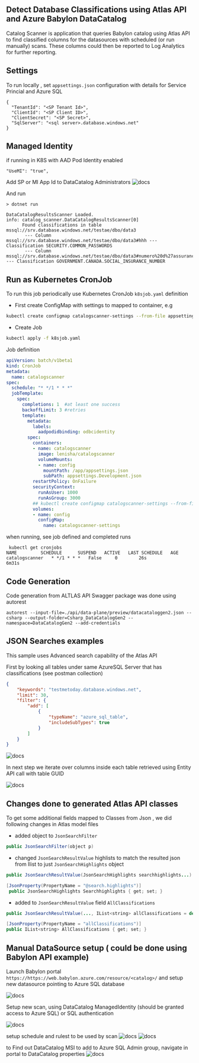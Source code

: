 ## Detect Database Classifications using Atlas API and Azure Babylon DataCatalog

Catalog Scanner is application that queries Babylon catalog using Atlas API to find classified columns for the datasources with scheduled (or run manually) scans.
These columns could then  be reported to Log Analytics for further reporting.

## Settings

To run locally , set `appsettings.json` configuration with details for Service Princial and Azure SQL
```
{
  "TenantId": "<SP Tenant Id>",
  "ClientId": "<SP Client ID>",
  "ClientSecret": "<SP Secret>",
  "SqlServer": "<sql server>.database.windows.net"
}
```

## Managed Identity
if running in K8S with AAD Pod Identity enabled

```
"UseMI": "true",
```

Add SP  or MI App Id to DataCatalog Administrators
![docs](./docs/sp.png)


And run
```
> dotnet run 

DataCatalogResultsScanner Loaded.
info: catalog_scanner.DataCatalogResultsScanner[0]
      Found classifications in table mssql://srv.database.windows.net/testae/dbo/data3
       --- Column  mssql://srv.database.windows.net/testae/dbo/data3#hhh --- Classification SECURITY.COMMON_PASSWORDS
       --- Column  mssql://srv.database.windows.net/testae/dbo/data3#numero%20d%27assurance%20sociale --- Classification GOVERNMENT.CANADA.SOCIAL_INSURANCE_NUMBER
```

## Run as Kubernetes CronJob
To run this job periodically use Kubernetes CronJob  `k8sjob.yaml` definition

- First create ConfigMap with settings to mapped to container, e.g

```sh
kubectl create configmap catalogscanner-settings --from-file appsettings.Development.json
```

- Create Job
```sh
kubectl apply -f k8sjob.yaml
```

Job definition

```yaml
apiVersion: batch/v1beta1
kind: CronJob
metadata:
  name: catalogscanner
spec:
  schedule: "* */1 * * *"
  jobTemplate:
    spec:
      completions: 1  #at least one success
      backoffLimit: 3 #retries
      template:
        metadata:
          labels:
            aadpodidbinding: odbcidentity
        spec:
          containers:
          - name: catalogscanner
            image: lenisha/catalogscanner
            volumeMounts:
            - name: config
              mountPath: /app/appsettings.json
              subPath: appsettings.Development.json
          restartPolicy: OnFailure
          securityContext:
            runAsUser: 1000
            runAsGroup: 3000
          ## kubectl create configmap catalogscanner-settings --from-file appsettings.Development.json
          volumes:
          - name: config 
            configMap:
              name: catalogscanner-settings   
```

when running, see job defined and completed runs
```
 kubectl get cronjobs
NAME         SCHEDULE      SUSPEND   ACTIVE   LAST SCHEDULE   AGE
catalogscanner   * */1 * * *   False     0        26s             6m31s
```


## Code Generation

Code generation from ALTLAS API Swagger package was done using autorest

```
autorest --input-file=./api/data-plane/preview/datacataloggen2.json --csharp --output-folder=Csharp_DataCatalogGen2 --namespace=DataCatalogGen2 --add-credentials

```

## JSON Searches examples
This sample uses Advanced search capability of the Atlas API

First by looking all tables under same AzureSQL Server that has classifications (see postman collection)

```json
{
    "keywords": "testmetoday.database.windows.net",
    "limit": 30,
    "filter": {
        "add": [
            {
                "typeName": "azure_sql_table",
                "includeSubTypes": true
            }
        ]
    }
}
```

![docs](./docs/searchtables.png)

In next step we iterate over columns inside each table retrieved using Entity API call with table GUID

![docs](./docs/columnclass.png)


## Changes done to generated Atlas API classes 

To get some additional fields mapped to Classes from Json , we did following changes in Atlas model files

- added object to `JsonSearchFilter`

```java
public JsonSearchFilter(object p)
```

- changed `JsonSearchResultValue` highlists to match the resulted json from Ilist to just `JsonSearchHighlights` object

```java
public JsonSearchResultValue(JsonSearchHighlights searchhighlights...)

[JsonProperty(PropertyName = "@search.highlights")]
 public JsonSearchHighlights Searchhighlights { get; set; }
```

- added to `JsonSearchResultValue` field `AllClassifications`

```java
public JsonSearchResultValue(..., IList<string> allClassifications = default(IList<string>) )

[JsonProperty(PropertyName = "allClassifications")]
public IList<string> AllClassifications { get; set; }
```

## Manual DataSource setup ( could be done using Babylon API example)

Launch Babylon portal `https://https://web.babylon.azure.com/resource/<catalog>/`   and setup new datasource pointing to Azure SQL database

![docs](./docs/newds.png)

Setup new scan, using DataCatalog ManagedIdentity (should be granted access to Azure SQL) or SQL authentication

![docs](./docs/scan.png)

setup schedule and rulest to be used by scan
![docs](./docs/scanschedule.png)
![docs](./docs/ruleset.png)

to Find out DataCatalog MSI to add to Azure SQL Admin group, navigate in portal to DataCatalog properties
![docs](./docs/AdcMI.png)